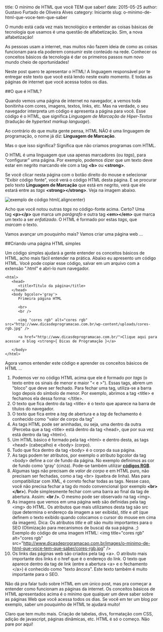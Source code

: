title: O mínimo de HTML que você TEM que saber!
date: 2015-05-25
author: Gustavo Furtado de Oliveira Alves
category: Iniciante
slug: o-minimo-de-html-que-voce-tem-que-saber

O mundo está cada vez mais tecnológico e entender as coisas básicas de
tecnologia que usamos é uma questão de alfabetização. Sim, a nova
alfabetização!

As pessoas usam a internet, mas muitos não fazem ideia de como as coisas
funcionam para ela poderem consumir este conteúdo na rede. Conhecer os
conceitos básicos da tecnologia é dar os primeiros passos num novo mundo
cheio de oportunidades!

Neste post quero te apresentar o HTML! A linguagem responsável por te
entregar este texto que você está lendo neste exato momento. E todas as
páginas de internet que você acessa todos os dias.

##O que é HTML?

Quando vemos uma página de internet no navegador, a vemos toda bonitinha
com cores, imagens, textos, links, etc. Mas na verdade, o seu navegador
interpreta um código e apresenta a página para você. Esse código é o
HTML, que significa *Linguagem de Marcação de Hiper-Textos* (tradução de
*hypertext markup language*).

Ao contrário do que muita gente pensa, HTML NÃO é uma linguagem de
programação, o nome já diz: **Linguagem de Marcação**.

Mas o que isso significa? Significa que não criamos programas com HTML.

O HTML é uma linguagem que usa apenas marcadores (ou *tags*), para
"configurar" uma página. Por exemplo, podemos dizer que um texto deve
estar em negrito marcando ele com a tag **&lt;b&gt;**
ou **&lt;strong&gt;**.

Se você clicar nesta página com o botão direito do mouse e selecionar
"Exibir código fonte", você verá o código HTML desta página. E se
procurar pelo texto **Linguagem de Marcação** que está em negrito, verá
que ele estará entre as *tags* **&lt;strong&gt;&lt;/strong&gt;**. Veja
na imagem abaixo.

![exemplo de código
html](/images/o-minimo-de-html-que-voce-tem-que-saber/strong.png){.aligncenter}

Acho que você notou outras *tags* no código-fonte acima. Certo? Uma
tag **&lt;p&gt;&lt;/p&gt;** que marca um *parágrafo* e outra
tag **&lt;em&gt;&lt;/em&gt;** que marca um texto a ser *enfatizado*. O
HTML é formado por estas *tags*, que *marcam* o texto.

Vamos avançar um pouquinho mais? Vamos criar uma página web ...

##Criando uma página HTML simples

Um código simples ajudará a gente entender os conceitos básicos de HTML,
acho mais fácil entender na prática. Abaixo eu apresento um código HTML.
Você pode copiar esse código, salvar em um arquivo com a extensão
".html" e abri-lo num navegador.

```
<html>
   <head>
      <title>Título da página</title>
   </head>
   <body bgcolor='gray'>
      Primeira página HTML

      <br>
      <br />

      <img "cores rgb" alt="cores rgb" src="http://www.dicasdeprogramacao.com.br/wp-content/uploads/cores-rgb.jpg" />

      <a href="http://www.dicasdeprogramacao.com.br/">Clique aqui para acessar o blog <strong>{ Dicas de Programação }</a>

   </body>
</html>
```

Agora vamos entender este código e aprender os conceitos básicos de HTML
...

1.  Podemos ver no código HTML acima que ele é formado por *tags* (o
    texto entre os sinais de menor e maior "&lt; e &gt;"). Essas tags,
    abrem um "bloco" que deve ser fechado. Para fechar uma tag,
    utiliza-se a barra logo depois do símbolo de menor. Por exemplo,
    abrimos a tag &lt;title&gt; e fechamos ela dessa
    forma: &lt;/title&gt;.
2.  O texto que fica dentro da tag &lt;title&gt; é o texto que aparece
    na barra de títulos do navegador.
3.  O texto que fica entre a *tag* de abertura e a *tag* de fechamento é
    conhecido como "valor de corpo da tag"
4.  As tags HTML pode ser aninhadas, ou seja, uma dentro da outra
    (Perceba que a tag &lt;title&gt; está dentro da tag &lt;head&gt;,
    que por sua vez está dentro da tag &lt;html&gt;).
5.  Um HTML básico é formado pela tag &lt;html&gt; e dentro desta, as
    tags &lt;head&gt; (cabeçalho) e &lt;body&gt; (corpo).
6.  Tudo que fica dentro da tag &lt;body&gt; é o corpo da sua página.
7.  As tags podem ter atributos, por exemplo o atributo bgcolor da tag
    &lt;body&gt; define a cor de fundo da página. No exemplo definimos
    as cor de fundo como 'gray' (cinza). Pode-se também utilizar
    **[códigos
    RGB](http://www.dicasdeprogramacao.com.br/entenda-como-funcionam-os-codigos-de-cores-rgb/)**.
8.  Algumas tags não precisam de *valor de corpo* e em HTML puro, não
    precisam ser fechadas, como a tag &lt;br&gt; (quebra de linha). Mas
    para compatibilizar com XML, é correto fechar todas as tags. Nesse
    caso, você não precisa fechar a tag do modo convencional (por
    exemplo **&lt;br&gt;&lt;/br&gt;**). Pode simplesmente fechar com uma
    barra ao final da tag de abertura. Assim: **&lt;br /&gt;**. O mesmo
    pode ser observado na tag &lt;img&gt;.
9.  As imagens que vemos em uma página web são definidas pela tag
    &lt;img&gt; do HTML. Os atributos que mais utilizamos desta tag são
    src (que determina o endereço da imagem a ser exibida), *title* e
    *alt* (que definem o texto exibido quando colocamos o cursor do
    mouse em cima da imagem). Dica: Os atributos *title* e *alt* são
    muito importantes para o SEO (Otimização para mecanismos de busca)
    da sua página. ;)\
    Exemplo do código de uma imagem HTML: &lt;img title="cores rgb"
    alt="cores rgb"
    src="<http://www.dicasdeprogramacao.com.br/images/o-minimo-de-html-que-voce-tem-que-saber/cores-rgb.jpg>" /&gt;
10. Os links das páginas web são criados pela tag &lt;a&gt;. O atributo
    mais importante dos links é o href que é o endereço do link. O texto
    que aparece dentro da tag de link (entre a abertura &lt;a&gt; e o
    fechamento &lt;/a&gt;) é conhecido como "texto âncora". Este texto
    também é muito importante para o SEO.

Não dá pra falar tudo sobre HTML em um único post, mas pra começar a
entender como funcionam as páginas da internet. Os conceitos básicos de
HTML apresentados acima é o mínimo que qualquer um deve saber sobre as
páginas Web que você acessa todos os dias. Se você em ter um blog por
exemplo, saber um pouquinho de HTML te ajudará muito!

Claro que tem muito mais. Criação de tabelas, divs, formatação com CSS,
adição de javascript, páginas dinâmicas, etc. HTML é só o começo. Não
pare por aqui!
